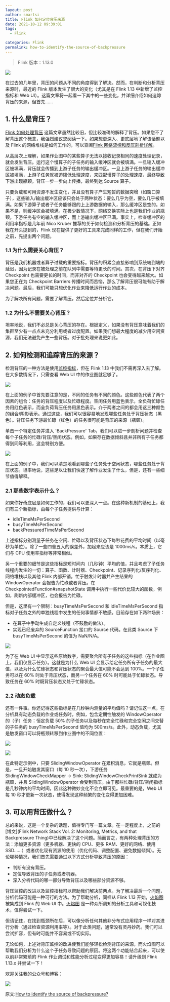 ```yaml
---
layout: post
author: smartsi
title: Flink 如何定位背压来源
date: 2021-10-12 09:39:01
tags:
  - Flink

categories: Flink
permalink: how-to-identify-the-source-of-backpressure
---
```


> Flink 版本：1.13.0

![](img-how-to-identify-the-source-of-backpressure-1.png)

在过去的几年里，背压的问题从不同的角度得到了解决。然而，在判断和分析背压来源时，最近的 Flink 版本发生了很大的变化（尤其是在 Flink 1.13 中新增了监控指标和 Web UI）。这篇文章将一起看一下其中的一些变化，并详细介绍如何追踪背压的来源，但首先……

## 1. 什么是背压？

[Flink 如何处理背压](https://smartsi.blog.csdn.net/article/details/127355152) 这篇文章虽然比较旧，但比较准确的解释了背压。如果您不了解背压这个概念，我强烈建议您阅读一下。如果想更深入、更底层地了解该话题以及 Flink 的网络堆栈是如何工作的，可以查阅[Flink 网络流控和反压剖析详解](https://smartsi.blog.csdn.net/article/details/127312894)。

从高层次上理解，如果作业图中的某些算子无法以接收记录相同的速度处理记录，就会发生背压。运行这个慢算子的子任务的输入缓冲区就会被填满。一旦输入缓冲区被填满，背压就会传播到上游子任务的输出缓冲区。一旦上游子任务的输出缓冲区被填满，上游子任务就被迫降低处理速度，来匹配慢算子的处理速度，最终导致下游出现瓶颈。背压一步一步向上传播，最终到达 Source 算子。

只要负载和可用资源不发生变化，并且没有算子产生短暂的数据突增（如窗口算子），这些输入/输出缓冲区应该只会处于两种状态：要么几乎为空，要么几乎被填满。如果下游算子或者子任务能够跟的上上游数据的输入，那么缓冲区是空的。如果不是，则缓冲区会被填满。在极少数情况下，网络交换实际上也是我们作业的瓶颈，下游任务有空的输入缓冲区，而上游输出缓冲区已满。事实上，检查缓冲区的利用率指标是几年前 Nico Kruber 推荐的关于如何检测和分析背压的基础。正如我在开头提到的，Flink 现在提供了更好的工具来完成同样的工作，但在我们开始之前，先提出两个问题。

### 1.1 为什么需要关心背压？

背压是我们机器或者算子过载的重要指标。背压的积累会直接影响到系统端到端的延迟，因为记录在被处理之前在队列中需要等待更长的时间。其次，在背压下对齐 Checkpoint 也需要更长的时间，而非对齐的 Checkpoint 也会变得越来越大。如果您正在为 Checkpoint Barriers 传播时间而苦恼，那么了解背压很可能有助于解决问题。最后，我们可能只想优化作业来降低运行作业的成本。

为了解决所有问题，需要了解背压，然后定位并分析它。

### 1.2 为什么不需要关心背压？

坦率地说，我们不必总是关心背压的存在。根据定义，如果没有背压意味着我们的集群至少有一点点未充分利用或者过度配置。如果我们想最大程度的减少用空闲资源，我们无法避免产生一些背压。对于批处理来说更如此。

## 2. 如何检测和追踪背压的来源？

检测背压的一种方法是使用[监控指标](https://nightlies.apache.org/flink/flink-docs-release-1.13/docs/ops/metrics/#system-metrics)，但在 Flink 1.13 中我们不需再深入去了解。在大多数情况下，只需查看 Web UI 中的作业图就足够了。

![](img-how-to-identify-the-source-of-backpressure-2.png)

在上面的例子中首先要注意的是，不同的任务有不同的颜色。这些颜色代表了两个因素的组合：任务的背压程度以及忙碌程度。空闲任务用蓝色表示，全负荷忙碌任务用红色表示，而全负荷背压任务用黑色表示。介于两者之间的都会用这三种颜色的组合/阴影表示。通过这些，我们可以很容易地发现哪些任务处于背压状态（黑色）。背压任务下游最忙碌（红色）的任务很可能是背压的来源（瓶颈）。

单击一个特定任务并进入 'BackPressure' Tab，我们可以进一步剖析问题并检查每个子任务的忙碌/背压/空闲状态。例如，如果存在数据倾斜且并非所有子任务都得到同等利用，这会特别方便。

![](img-how-to-identify-the-source-of-backpressure-3.png)

在上面的例子中，我们可以清楚地看到哪些子任务处于空闲状态，哪些任务处于背压状态。坦率地说，这些足以让我们快速了解作业发生了什么，但是，还有一些细节值得解释。

### 2.1 那些数字表示什么？

如果你好奇底层是如何工作的，我们可以更深入一点。在这种新机制的基础上，我们有三个新指标，由每个子任务提供与计算：
- idleTimeMsPerSecond
- busyTimeMsPerSecond
- backPressuredTimeMsPerSecond

上述指标分别测量子任务在空闲、忙碌以及背压状态下每秒花费的平均时间（以毫秒为单位）。除了一些四舍五入的误差外，加起来应该是 1000ms/s。本质上，它们与 CPU 使用率指标等非常相似。

另一个重要的细节是这些指标是短时间内（几秒钟）平均的值，并且考虑了子任务线程内发生的一切：算子、函数、计时器、Checkpoint、记录序列化/反序列化、网络堆栈以及其他 Flink 内部开销。忙于触发计时器并产生结果的 WindowOperator 会报告为忙碌或者背压。在 CheckpointedFunction#snapshotState 调用中执行一些代价比较大的函数，例如，刷新内部缓冲区，也会报告为忙碌。

但是，这里有一个限制：busyTimeMsPerSecond 和 idleTimeMsPerSecond 指标对子任务之外的单独线程中发生的任何事情都不敏感。目前存在如下两种场景：
- 在算子中手动生成自定义线程（不鼓励的做法）。
- 实现已经废弃的 SourceFunction 接口的 Source 代码。在此类 Source 下 busyTimeMsPerSecond 的值为 NaN/N/A。

![](img-how-to-identify-the-source-of-backpressure-4.png)

为了在 Web UI 中显示这些原始数字，需要聚合所有子任务的这些指标（在作业图上，我们仅显示任务）。这就是为什么 Web UI 会显示给定任务所有子任务的最大值，以及为什么忙碌状态和背压状态的聚合最大值可能不会达到 100%。一个子任务可以在 60% 时处于背压状态，而另一个任务在 60% 时可能处于忙碌状态。导致任务在 60% 时既背压状态又处于忙碌状态。

### 2.2 动态负载

还有一件事。你还记得这些指标是在几秒钟内测量的平均值吗？请记住这一点，在分析具有动态负载的作业或任务时，例如，包含定期性触发的 WindowOperator 的（子）任务：恒定负载 50% 的子任务以及每秒在完全忙碌和完全空闲之间交替的子任务的 busyTimeMsPerSecond 值均为 500ms/s。此外，动态负载，尤其是触发窗口可以将瓶颈转移到作业图中的不同位置：

![](img-how-to-identify-the-source-of-backpressure-5.png)

![](img-how-to-identify-the-source-of-backpressure-6.png)

在此特定示例中，只要 SlidingWindowOperator 在累积消息，它就是瓶颈。但是，一旦开始触发其窗口（每 10 秒一次），下游任务 SlidingWindowCheckMapper -> Sink: SlidingWindowCheckPrintSink 就成为瓶颈，并且 SlidingWindowOperator 会受到背压。由于那些忙碌/背压/空闲指标是几秒钟内的平均时间，因此这种微妙变化不会立即可见。最重要的是，Web UI 每 10 秒才更新一次状态，使得发现这种频繁的变化变得更加困难。

## 3. 可以用背压做什么？

总的来说，这是一个复杂的话题，值得专门写一篇文章。在一定程度上，之前的[博文](Flink Network Stack Vol. 2: Monitoring, Metrics, and that Backpressure Thing)中已经解决了这个问题。简而言之，有两种处理背压的方法：添加更多资源（更多机器、更快的 CPU、更多 RAM、更好的网络、使用 SSD……）或者优化现有资源的使用（优化代码、调整配置、避免数据倾斜）。无论哪种情况，我们首先需要通过以下方式分析导致背压的原因：
- 判断有没有背压。
- 定位导致背压的子任务或者机器。
- 深入分析代码的哪一部分导致背压以及哪些部分资源不够。

背压监控的改进以及监控指标可以帮助我们解决前两点。为了解决最后一个问题，分析代码可能是一种可行的方法。为了帮助分析，同样从 Flink 1.13 开始，[火焰图](https://www.brendangregg.com/flamegraphs.html) 被集成到 Flink 的 Web UI 中。[火焰图](https://www.brendangregg.com/flamegraphs.html) 是一种众所周知的分析工具和可视化技术，值得尝试一下。

但请记住，在找到瓶颈所在后，可以像分析任何其他非分布式应用程序一样对其进行分析（通过检查资源利用率等）。对于此类问题，通常没有灵丹妙药。我们可以尝试扩容，但有时可能并不容易或不切实际。

无论如何，上述对背压监控的改进使我们能够轻松检测背压的来源，而火焰图可以帮助我们分析为什么这个子任务导致问题的原因。将这两个功能结合起来，可以使以前非常繁琐的 Flink 作业调试和性能分析过程变得更加容易！请升级到 Flink 1.13.x 并尝试一下！

欢迎关注我的公众号和博客：

![](https://github.com/sjf0115/ImageBucket/blob/main/Other/smartsi.jpg)

原文:[How to identify the source of backpressure?](https://flink.apache.org/2021/07/07/backpressure.html)
